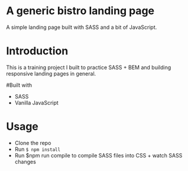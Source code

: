 # A generic bistro landing page
A simple landing page built with SASS and a bit of JavaScript.

# Introduction
This is a training project I built to practice SASS + BEM and building responsive landing pages in general.

#Built with
- SASS
- Vanilla JavaScript

# Usage
- Clone the repo
- Run ```$ npm install```
- Run $npm run compile to compile SASS files into CSS + watch SASS changes
